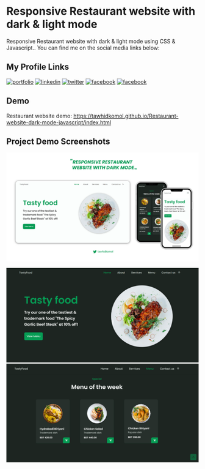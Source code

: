 # Responsive Restaurant website with dark & light mode

Responsive Restaurant website with dark & light mode using CSS & Javascript.. You can find me on the social media links below:


##  My Profile Links
[![portfolio](https://img.shields.io/badge/portfolio-000?style=for-the-badge&logo=ko-fi&logoColor=white)](https://tawhidkomol.github.io/Portfolio/index.html)
[![linkedin](https://img.shields.io/badge/linkedin-0A66C2?style=for-the-badge&logo=linkedin&logoColor=white)](https://www.linkedin.com/in/tawhid-komol-88a43b1a0//)
[![twitter](https://img.shields.io/badge/twitter-1DA1F2?style=for-the-badge&logo=twitter&logoColor=white)](https://twitter.com/TowhidKomol/)
[![facebook](https://img.shields.io/badge/facebook-1DA1F2?style=for-the-badge&logo=facebook&logoColor=white)](https://www.facebook.com/towhid.komol/)
[![facebook](https://img.shields.io/badge/instagram-1DA1F2?style=for-the-badge&logo=instagram&logoColor=white)](https://www.instagram.com/towhid_komol/)

## Demo

Restaurant website demo: https://tawhidkomol.github.io/Restaurant-website-dark-mode-javascript/index.html

## Project Demo Screenshots

![App Screenshot](https://github.com/TawhidKomol/Restaurant-website-dark-mode-javascript/blob/main/images/UI3%20Iphone-01.png?raw=true)

![App Screenshot](https://github.com/TawhidKomol/Restaurant-website-dark-mode-javascript/blob/main/images/ss6.png?raw=true)
![App Screenshot](https://github.com/TawhidKomol/Restaurant-website-dark-mode-javascript/blob/main/images/ss7.png?raw=true)